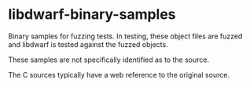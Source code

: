 # libdwarf-binary-samples
Binary samples for fuzzing tests. In testing, these
object files are fuzzed and libdwarf is tested against
the fuzzed objects.

These samples are not specifically identified as to the source.

The C sources typically have a web reference to the original
source.


